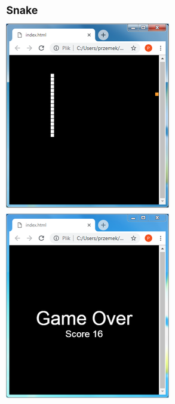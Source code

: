 # Snake

![alt text](https://github.com/proman3419/Programming-Challenges-v1.4/blob/master/Screenshots/46_1.PNG)

![alt text](https://github.com/proman3419/Programming-Challenges-v1.4/blob/master/Screenshots/46_2.PNG)
